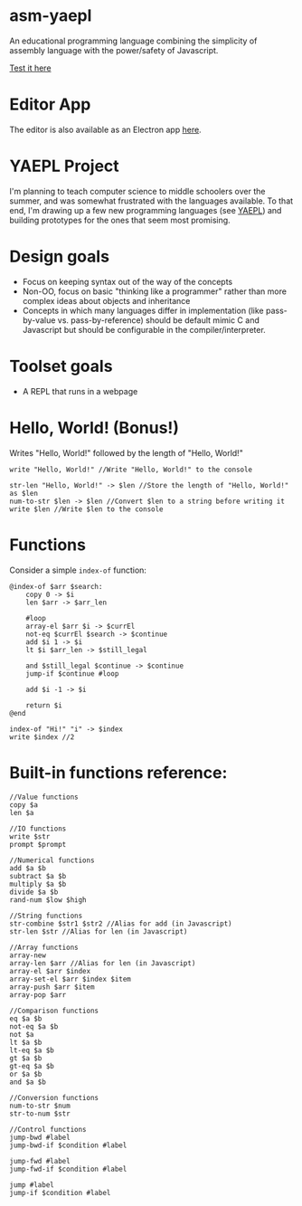 # asm-yaepl
An educational programming language combining the simplicity of assembly language with the power/safety of Javascript.

[Test it here](https://matthewsot.github.io/asm-yaepl/editor/editor.html)

# Editor App
The editor is also available as an Electron app [here](https://github.com/matthewsot/yaepl-app).

# YAEPL Project
I'm planning to teach computer science to middle schoolers over the summer, and was somewhat frustrated with the languages available. To that end, I'm drawing up a few new programming languages (see [YAEPL](https://github.com/matthewsot/YAEPL)) and building prototypes for the ones that seem most promising.

# Design goals
- Focus on keeping syntax out of the way of the concepts
- Non-OO, focus on basic "thinking like a programmer" rather than more complex ideas about objects and inheritance
- Concepts in which many languages differ in implementation (like pass-by-value vs. pass-by-reference) should be default mimic C and Javascript but should be configurable in the compiler/interpreter.

# Toolset goals
- A REPL that runs in a webpage

# Hello, World! (Bonus!)
Writes "Hello, World!" followed by the length of "Hello, World!"
```
write "Hello, World!" //Write "Hello, World!" to the console

str-len "Hello, World!" -> $len //Store the length of "Hello, World!" as $len
num-to-str $len -> $len //Convert $len to a string before writing it
write $len //Write $len to the console
```

# Functions
Consider a simple ``index-of`` function:

```
@index-of $arr $search:
    copy 0 -> $i
    len $arr -> $arr_len

    #loop
    array-el $arr $i -> $currEl
    not-eq $currEl $search -> $continue
    add $i 1 -> $i
    lt $i $arr_len -> $still_legal

    and $still_legal $continue -> $continue
    jump-if $continue #loop
    
    add $i -1 -> $i
    
    return $i
@end

index-of "Hi!" "i" -> $index
write $index //2
```

# Built-in functions reference:
```
//Value functions
copy $a
len $a

//IO functions
write $str
prompt $prompt

//Numerical functions
add $a $b
subtract $a $b
multiply $a $b
divide $a $b
rand-num $low $high

//String functions
str-combine $str1 $str2 //Alias for add (in Javascript)
str-len $str //Alias for len (in Javascript)

//Array functions
array-new
array-len $arr //Alias for len (in Javascript)
array-el $arr $index
array-set-el $arr $index $item
array-push $arr $item
array-pop $arr

//Comparison functions
eq $a $b
not-eq $a $b
not $a
lt $a $b
lt-eq $a $b
gt $a $b
gt-eq $a $b
or $a $b
and $a $b

//Conversion functions
num-to-str $num
str-to-num $str

//Control functions
jump-bwd #label
jump-bwd-if $condition #label

jump-fwd #label
jump-fwd-if $condition #label

jump #label
jump-if $condition #label
```
